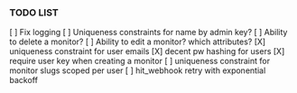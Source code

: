 ### TODO LIST

[ ] Fix logging
[ ] Uniqueness constraints for name by admin key?
[ ] Ability to delete a monitor?
[ ] Ability to edit a monitor? which attributes?
[X] uniqueness constraint for user emails
[X] decent pw hashing for users
[X] require user key when creating a monitor
[ ] uniqueness constraint for monitor slugs scoped per user
[ ] hit_webhook retry with exponential backoff
